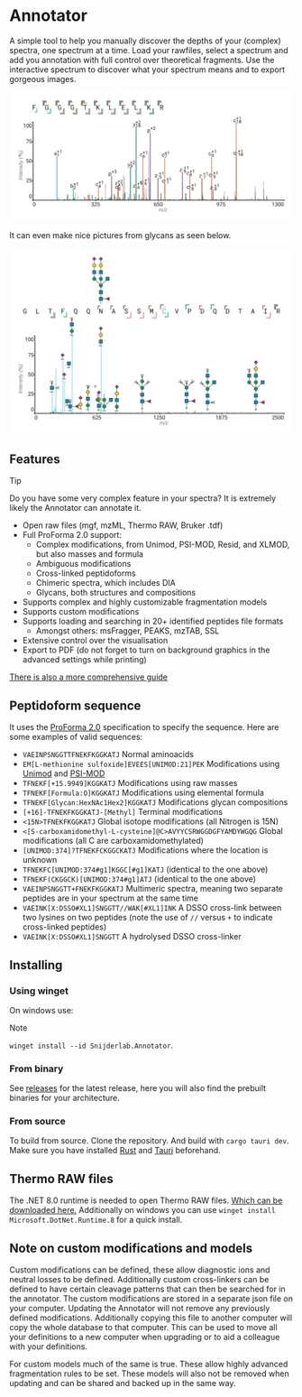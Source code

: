 # Annotator

A simple tool to help you manually discover the depths of your (complex) spectra, one spectrum at a time. Load your rawfiles, select a spectrum and add you annotation with full control over theoretical fragments. Use the interactive spectrum to discover what your spectrum means and to export gorgeous images.

<picture>
    <source media="(prefers-color-scheme: dark)" srcset="images/1_dark.svg">
    <img src="images/1_light.svg" alt="Bottom-up peptide">
</picture>

It can even make nice pictures from glycans as seen below. 

<picture>
    <source media="(prefers-color-scheme: dark)" srcset="images/2_dark.svg">
    <img src="images/2_light.svg" alt="Glycan peptide">
</picture>

## Features

> [!TIP]
> Do you have some very complex feature in your spectra? It is extremely likely the Annotator can annotate it.

* Open raw files (mgf, mzML, Thermo RAW, Bruker .tdf)
* Full ProForma 2.0 support:
    - Complex modifications, from Unimod, PSI-MOD, Resid, and XLMOD, but also masses and formula
    - Ambiguous modifications
    - Cross-linked peptidoforms
    - Chimeric spectra, which includes DIA
    - Glycans, both structures and compositions
* Supports complex and highly customizable fragmentation models
* Supports custom modifications
* Supports loading and searching in 20+ identified peptides file formats
    - Amongst others: msFragger, PEAKS, mzTAB, SSL
* Extensive control over the visualisation
* Export to PDF (do not forget to turn on background graphics in the advanced settings while printing)

[There is also a more comprehensive guide](frontend/assets/Annotator-manual.pdf)

## Peptidoform sequence

It uses the [ProForma 2.0](https://github.com/HUPO-PSI/ProForma) specification to specify the sequence. Here are some examples of valid sequences:

* `VAEINPSNGGTTFNEKFKGGKATJ` Normal aminoacids
* `EM[L-methionine sulfoxide]EVEES[UNIMOD:21]PEK` Modifications using [Unimod](http://www.unimod.org) and [PSI-MOD](https://www.ebi.ac.uk/ols/ontologies/mod)
* `TFNEKF[+15.9949]KGGKATJ` Modifications using raw masses
* `TFNEKF[Formula:O]KGGKATJ` Modifications using elemental formula
* `TFNEKF[Glycan:HexNAc1Hex2]KGGKATJ` Modifications glycan compositions
* `[+16]-TFNEKFKGGKATJ-[Methyl]` Terminal modifications
* `<15N>TFNEKFKGGKATJ` Global isotope modifications (all Nitrogen is 15N)
* `<[S-carboxamidomethyl-L-cysteine]@C>AVYYCSRWGGDGFYAMDYWGQG` Global modifications (all C are carboxamidomethylated)
* `[UNIMOD:374]?TFNEKFCKGGCKATJ` Modifications where the location is unknown
* `TFNEKFC[UNIMOD:374#g1]KGGC[#g1]KATJ` (identical to the one above)
* `TFNEKF(CKGGCK)[UNIMOD:374#g1]ATJ` (identical to the one above)
* `VAEINPSNGGTT+FNEKFKGGKATJ` Multimeric spectra, meaning two separate peptides are in your spectrum at the same time
* `VAEINK[X:DSSO#XL1]SNGGTT//WAK[#XL1]INK` A DSSO cross-link between two lysines on two peptides (note the use of `//` versus `+` to indicate cross-linked peptides)
* `VAEINK[X:DSSO#XL1]SNGGTT` A hydrolysed DSSO cross-linker

## Installing

### Using winget

On windows use:

> [!NOTE]  
> `winget install --id Snijderlab.Annotator`.

### From binary 

See [releases](https://github.com/snijderlab/annotator/releases) for the latest release, here you will also find the prebuilt binaries for your architecture.

### From source

To build from source. Clone the repository. And build with `cargo tauri dev`. Make sure you have installed [Rust](https://www.rust-lang.org/tools/install) and [Tauri](https://tauri.app/) beforehand.

## Thermo RAW files

The .NET 8.0 runtime is needed to open Thermo RAW files. [Which can be downloaded here.](https://dotnet.microsoft.com/en-us/download/dotnet/8.0) Additionally on windows you can use `winget install Microsoft.DotNet.Runtime.8` for a quick install.

## Note on custom modifications and models

Custom modifications can be defined, these allow diagnostic ions and neutral losses to be defined. Additionally custom cross-linkers can be defined to have certain cleavage patterns that can then be searched for in the annotator. The custom modifications are stored in a separate json file on your computer. Updating the Annotator will not remove any previously defined modifications. Additionally copying this file to another computer will copy the whole database to that computer. This can be used to move all your definitions to a new computer when upgrading or to aid a colleague with your definitions.

For custom models much of the same is true. These allow highly advanced fragmentation rules to be set. These models will also not be removed when updating and can be shared and backed up in the same way.